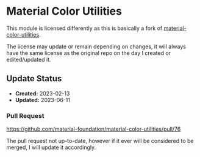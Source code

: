 # Material Color Utilities

This module is licensed differently as this is basically a fork of [material-color-utilities](https://github.com/material-foundation/material-color-utilities).

The license may update or remain depending on changes, it will always have the same license as the original repo on the day I created or edited/updated it.

## Update Status

- **Created:** 2023-02-13
- **Updated:** 2023-06-11

### Pull Request

https://github.com/material-foundation/material-color-utilities/pull/76

The pull request not up-to-date, however if it ever will be considered to be merged, I will update it accordingly.